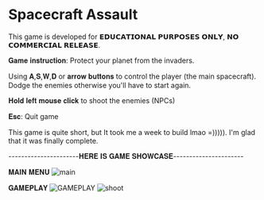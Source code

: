 # Spacecraft Assault

This game is developed for 𝗘𝗗𝗨𝗖𝗔𝗧𝗜𝗢𝗡𝗔𝗟 𝗣𝗨𝗥𝗣𝗢𝗦𝗘𝗦 𝗢𝗡𝗟𝗬, 𝗡𝗢 𝗖𝗢𝗠𝗠𝗘𝗥𝗖𝗜𝗔𝗟 𝗥𝗘𝗟𝗘𝗔𝗦𝗘.

𝐆𝐚𝐦𝐞 𝐢𝐧𝐬𝐭𝐫𝐮𝐜𝐭𝐢𝐨𝐧: Protect your planet from the invaders.

Using 𝐀,𝐒,𝐖,𝐃 or 𝐚𝐫𝐫𝐨𝐰 𝐛𝐮𝐭𝐭𝐨𝐧𝐬 to control the player (the main spacecraft). Dodge the enemies otherwise you'll have to start again.

𝐇𝐨𝐥𝐝 𝐥𝐞𝐟𝐭 𝐦𝐨𝐮𝐬𝐞 𝐜𝐥𝐢𝐜𝐤 to shoot the enemies (NPCs) 

𝐄𝐬𝐜: Quit game

This game is quite short, but It took me a week to build lmao =))))). I'm glad that it was finally complete.

----------------------𝐇𝐄𝐑𝐄 𝐈𝐒 𝐆𝐀𝐌𝐄 𝐒𝐇𝐎𝐖𝐂𝐀𝐒𝐄----------------------

𝐌𝐀𝐈𝐍 𝐌𝐄𝐍𝐔
![main](https://user-images.githubusercontent.com/97457787/153487634-97c80e49-0949-4999-9f6e-db1bb117cc9f.png)

𝐆𝐀𝐌𝐄𝐏𝐋𝐀𝐘
![GAMEPLAY](https://user-images.githubusercontent.com/97457787/153487840-7ea92176-6b50-475d-822d-df29b3ea098a.png)
![shoot](https://user-images.githubusercontent.com/97457787/153488718-71235f29-caf6-4134-8ce0-a15bb7a91fcc.png)



